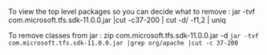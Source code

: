 To view the top level packages so you can decide what to remove : jar -tvf com.microsoft.tfs.sdk-11.0.0.jar |cut -c37-200 | cut -d/ -f1,2 | uniq

To remove classes from jar :  zip com.microsoft.tfs.sdk-11.0.0.jar -d `jar -tvf com.microsoft.tfs.sdk-11.0.0.jar |grep org/apache |cut -c 37-200`
